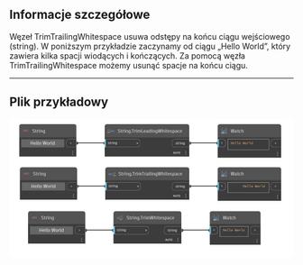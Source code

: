 ## Informacje szczegółowe
Węzeł TrimTrailingWhitespace usuwa odstępy na końcu ciągu wejściowego (string). W poniższym przykładzie zaczynamy od ciągu „Hello World”, który zawiera kilka spacji wiodących i kończących. Za pomocą węzła TrimTrailingWhitespace możemy usunąć spacje na końcu ciągu.
___
## Plik przykładowy

![TrimTrailingWhitespace](./DSCore.String.TrimTrailingWhitespace_img.jpg)

